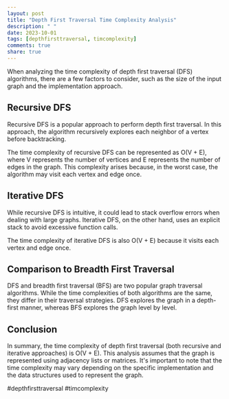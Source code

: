 ```yaml
---
layout: post
title: "Depth First Traversal Time Complexity Analysis"
description: " "
date: 2023-10-01
tags: [depthfirsttraversal, timcomplexity]
comments: true
share: true
---
```


When analyzing the time complexity of depth first traversal (DFS) algorithms, there are a few factors to consider, such as the size of the input graph and the implementation approach.

## Recursive DFS

Recursive DFS is a popular approach to perform depth first traversal. In this approach, the algorithm recursively explores each neighbor of a vertex before backtracking.

The time complexity of recursive DFS can be represented as O(V + E), where V represents the number of vertices and E represents the number of edges in the graph. This complexity arises because, in the worst case, the algorithm may visit each vertex and edge once.

## Iterative DFS

While recursive DFS is intuitive, it could lead to stack overflow errors when dealing with large graphs. Iterative DFS, on the other hand, uses an explicit stack to avoid excessive function calls.

The time complexity of iterative DFS is also O(V + E) because it visits each vertex and edge once.

## Comparison to Breadth First Traversal

DFS and breadth first traversal (BFS) are two popular graph traversal algorithms. While the time complexities of both algorithms are the same, they differ in their traversal strategies. DFS explores the graph in a depth-first manner, whereas BFS explores the graph level by level.

## Conclusion

In summary, the time complexity of depth first traversal (both recursive and iterative approaches) is O(V + E). This analysis assumes that the graph is represented using adjacency lists or matrices. It's important to note that the time complexity may vary depending on the specific implementation and the data structures used to represent the graph.

#depthfirsttraversal #timcomplexity